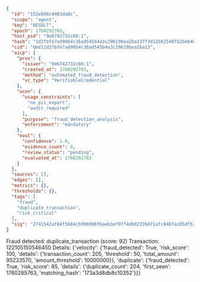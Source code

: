```json
{
  "id": "152e898c9483da0c",
  "scope": "agent",
  "key": "RESULT",
  "epoch": 1760292783,
  "host_pid": "9e6742732c60:1",
  "hash": "1d2fbfe7ad90b4c36ad545b4a3c29619bea2ba137f3d12562548fb2be648230f",
  "cid": "QmV11d2fbfe7ad90b4c36ad545b4a3c29619bea2ba13",
  "aicp": {
    "prov": {
      "issuer": "9e6742732c60:1",
      "created_at": 1760292783,
      "method": "automated_fraud_detection",
      "vc_type": "VerifiableCredential"
    },
    "ucon": {
      "usage_constraints": [
        "no_pii_export",
        "audit_required"
      ],
      "purpose": "fraud_detection_analysis",
      "enforcement": "mandatory"
    },
    "eval": {
      "confidence": 1.0,
      "evidence_count": 0,
      "review_status": "pending",
      "evaluated_at": 1760292783
    }
  },
  "sources": [],
  "edges": [],
  "metrics": {},
  "thresholds": {},
  "tags": [
    "fraud",
    "duplicate_transaction",
    "risk_critical"
  ],
  "sig": "2741542af84f5684c5990d96f6aeb3ef97f4db02339471afc0487ac05df52265"
}
```

Fraud detected: duplicate_transaction (score: 92)
Transaction: 122105150546450
Details: {'velocity': {'fraud_detected': True, 'risk_score': 100, 'details': {'transaction_count': 205, 'threshold': 50, 'total_amount': 95233570, 'amount_threshold': 10000000}}, 'duplicate': {'fraud_detected': True, 'risk_score': 85, 'details': {'duplicate_count': 204, 'first_seen': 1760285763, 'matching_hash': '173a3d8db8c10352'}}}